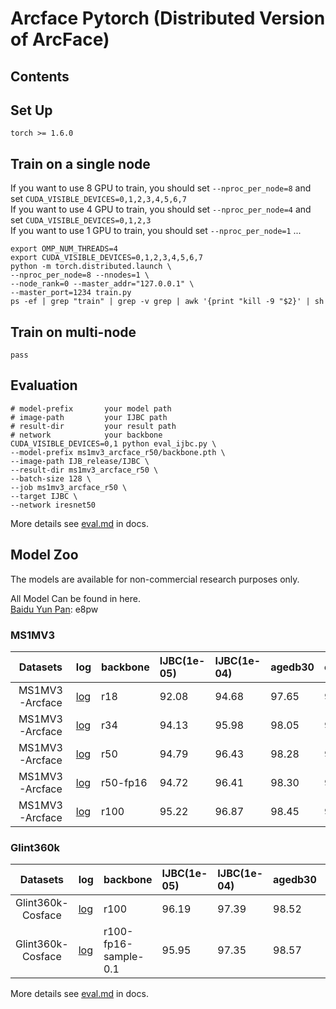 # Arcface Pytorch (Distributed Version of ArcFace)


## Contents

## Set Up
```shell
torch >= 1.6.0
```

## Train on a single node 
If you want to use 8 GPU to train, you should set `--nproc_per_node=8` and set `CUDA_VISIBLE_DEVICES=0,1,2,3,4,5,6,7 `  
If you want to use 4 GPU to train, you should set `--nproc_per_node=4` and set `CUDA_VISIBLE_DEVICES=0,1,2,3`  
If you want to use 1 GPU to train, you should set `--nproc_per_node=1` ...  

```shell
export OMP_NUM_THREADS=4
export CUDA_VISIBLE_DEVICES=0,1,2,3,4,5,6,7 
python -m torch.distributed.launch \ 
--nproc_per_node=8 --nnodes=1 \
--node_rank=0 --master_addr="127.0.0.1" \
--master_port=1234 train.py
ps -ef | grep "train" | grep -v grep | awk '{print "kill -9 "$2}' | sh
```

## Train on multi-node
```shell
pass
```

## Evaluation
```shell
# model-prefix       your model path
# image-path         your IJBC path
# result-dir         your result path
# network            your backbone
CUDA_VISIBLE_DEVICES=0,1 python eval_ijbc.py \
--model-prefix ms1mv3_arcface_r50/backbone.pth \
--image-path IJB_release/IJBC \
--result-dir ms1mv3_arcface_r50 \
--batch-size 128 \
--job ms1mv3_arcface_r50 \
--target IJBC \
--network iresnet50
```
More details see [eval.md](docs/eval.md) in docs.


## Model Zoo  

The models are available for non-commercial research purposes only.

All Model Can be found in here.  
[Baidu Yun Pan](https://pan.baidu.com/s/1CL-l4zWqsI1oDuEEYVhj-g):   e8pw  

### MS1MV3
|   Datasets          |    log     | backbone    | IJBC(1e-05) | IJBC(1e-04) |agedb30|cfp_fp|lfw  | 
| :---:               |    :---    | :---        | :---        | :---        |:---   |:---  |:--- |  
| MS1MV3-Arcface      |[log](https://raw.githubusercontent.com/anxiangsir/insightface_arcface_log/master/ms1mv3_arcface_r18/training.log)             | r18                 | 92.08 | 94.68 | 97.65 | 97.63 | 99.73 |
| MS1MV3-Arcface      |[log](https://raw.githubusercontent.com/anxiangsir/insightface_arcface_log/master/ms1mv3_arcface_r34/training.log)             | r34                 | 94.13 | 95.98 | 98.05 | 98.60 | 99.80 | 
| MS1MV3-Arcface      |[log](https://raw.githubusercontent.com/anxiangsir/insightface_arcface_log/master/ms1mv3_arcface_r50/training.log)             | r50                 | 94.79 | 96.43 | 98.28 | 98.89 | 99.85 | 
| MS1MV3-Arcface      |[log](https://raw.githubusercontent.com/anxiangsir/insightface_arcface_log/master/ms1mv3_arcface_r50_fp16/training.log)        | r50-fp16            | 94.72 | 96.41 | 98.30 | 99.06 | 99.85 | 
| MS1MV3-Arcface      |[log](https://raw.githubusercontent.com/anxiangsir/insightface_arcface_log/master/ms1mv3_arcface_r100/training.log)            | r100                | 95.22 | 96.87 | 98.45 | 99.19 | 99.85 | 
   
### Glint360k
|   Datasets          | log   |backbone               | IJBC(1e-05) | IJBC(1e-04) |agedb30|cfp_fp|lfw  | 
| :---:               | :---  |:---                   | :---        | :---        |:---   |:---  |:--- |
| Glint360k-Cosface   |[log](https://raw.githubusercontent.com/anxiangsir/insightface_arcface_log/master/glint360k_cosface_r100/training.log)         |r100                 | 96.19 | 97.39 | 98.52 | 99.26 | 99.83 |
| Glint360k-Cosface   |[log](https://raw.githubusercontent.com/anxiangsir/insightface_arcface_log/master/glint360k_cosface_r100_fp16_0.1/training.log)|r100-fp16-sample-0.1 | 95.95 | 97.35 | 98.57 | 99.30 | 99.85 |

More details see [eval.md](docs/modelzoo.md) in docs.